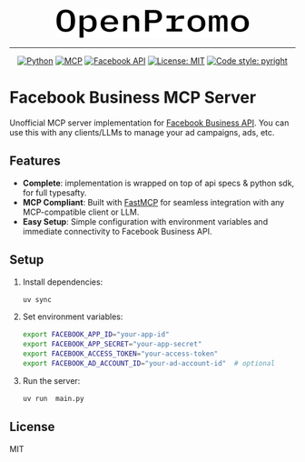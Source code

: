 <div align="center">
  <img src="assets/OpenPromo.svg" alt="OpenPromo Logo" width="340" height="50" />
</div>

---

<div align="center">

[![Python](https://img.shields.io/badge/python-3.12+-blue.svg)](https://www.python.org/downloads/) [![MCP](https://img.shields.io/badge/MCP-Protocol-green)](https://modelcontextprotocol.io/) [![Facebook API](https://img.shields.io/badge/Facebook-Business_API-1877F2?logo=facebook)](https://developers.facebook.com/docs/marketing-apis) [![License: MIT](https://img.shields.io/badge/License-MIT-yellow.svg)](https://opensource.org/licenses/MIT) [![Code style: pyright](https://img.shields.io/badge/code%20style-pyright-000000.svg)](https://github.com/psf/pyright)

</div>

# Facebook Business MCP Server

Unofficial MCP server implementation for [Facebook Business API](https://developers.facebook.com/docs/business-sdk/). You can use this with any clients/LLMs to manage your ad campaigns, ads, etc.

## Features

- **Complete**: implementation is wrapped on top of api specs & python sdk, for full typesafty.
- **MCP Compliant**: Built with [FastMCP](https://gofastmcp.com/getting-started/welcome) for seamless integration with any MCP-compatible client or LLM.
- **Easy Setup**: Simple configuration with environment variables and immediate connectivity to Facebook Business API.

## Setup

1. Install dependencies:

   ```bash
   uv sync
   ```

2. Set environment variables:

   ```bash
   export FACEBOOK_APP_ID="your-app-id"
   export FACEBOOK_APP_SECRET="your-app-secret"
   export FACEBOOK_ACCESS_TOKEN="your-access-token"
   export FACEBOOK_AD_ACCOUNT_ID="your-ad-account-id"  # optional
   ```

3. Run the server:
   ```bash
   uv run  main.py
   ```

## License

MIT
